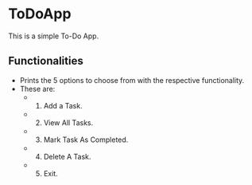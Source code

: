 # ToDoApp

This is a simple To-Do App.

## Functionalities

- Prints the 5 options to choose from with the respective functionality.
- These are:
  - 1. Add a Task.
  - 2. View All Tasks.
  - 3. Mark Task As Completed.
  - 4. Delete A Task.
  - 5. Exit.
